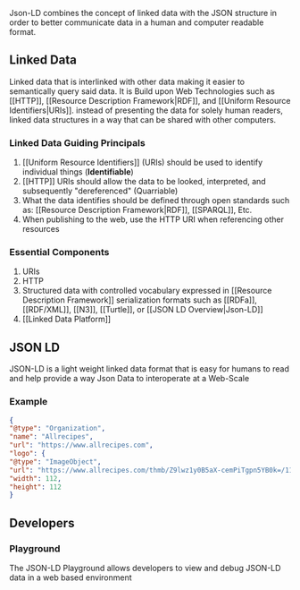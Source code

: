 Json-LD combines the concept of linked data with the JSON structure in order to better communicate data in a human and computer readable format.

## Linked Data
Linked data that is interlinked with other data making it easier to semantically query said data. It is Build upon Web Technologies such as [[HTTP]], [[Resource Description Framework|RDF]], and [[Uniform Resource Identifiers|URIs]]. instead of presenting the data for solely human readers, linked data structures in a way that can be shared with other computers.

### Linked Data Guiding Principals
1. [[Uniform Resource Identifiers]] (URIs) should be used to identify individual things (**Identifiable**)
2. [[HTTP]] URIs should allow the data to be looked, interpreted, and subsequently "dereferenced" (Quarriable)
3. What the data identifies should be defined through open standards such as: [[Resource Description Framework|RDF]], [[SPARQL]], Etc.
4. When publishing to the web, use the HTTP URI when referencing other resources

### Essential Components
1. URIs
2. HTTP
3. Structured data with controlled vocabulary expressed in [[Resource Description Framework]] serialization formats such as [[RDFa]], [[RDF/XML]], [[N3]], [[Turtle]], or [[JSON LD Overview|Json-LD]]
4. [[Linked Data Platform]]

## JSON LD
JSON-LD is a light weight linked data format that is easy for humans to read and help provide a way Json Data to interoperate at a Web-Scale

### Example
```JSON
{
"@type": "Organization",
"name": "Allrecipes",
"url": "https://www.allrecipes.com",
"logo": {
"@type": "ImageObject",
"url": "https://www.allrecipes.com/thmb/Z9lwz1y0B5aX-cemPiTgpn5YB0k=/112x112/filters:no_upscale():max_bytes(150000):strip_icc()/allrecipes_logo_schema-867c69d2999b439a9eba923a445ccfe3.png",
"width": 112,
"height": 112
}
```

## Developers

### Playground
The JSON-LD Playground allows developers to view and debug JSON-LD data in a web based environment
